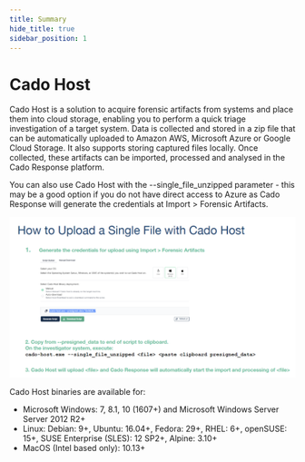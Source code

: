 ```yaml
---
title: Summary
hide_title: true
sidebar_position: 1
---
```


# Cado Host
Cado Host is a solution to acquire forensic artifacts from systems and place them into cloud storage, enabling you to perform a quick triage investigation of a target system.
Data is collected and stored in a zip file that can be automatically uploaded to Amazon AWS, Microsoft Azure or Google Cloud Storage. It also supports storing captured files locally.
Once collected, these artifacts can be imported, processed and analysed in the Cado Response platform.

You can also use Cado Host with the --single_file_unzipped parameter - this may be a good option if you do not have direct access to Azure as Cado Response will generate the credentials at Import > Forensic Artifacts.

![Cado Host Single File](/img/cado-host-single-file.png)

Cado Host binaries are available for:
- Microsoft Windows: 7, 8.1, 10 (1607+) and Microsoft Windows Server Server 2012 R2+
- Linux: Debian: 9+, Ubuntu: 16.04+, Fedora: 29+, RHEL: 6+, openSUSE: 15+, SUSE Enterprise (SLES): 12 SP2+, Alpine: 3.10+
- MacOS (Intel based only): 10.13+

